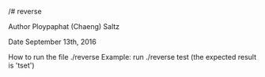 /# reverse


Author
  Ploypaphat (Chaeng) Saltz 
  
Date
  September 13th, 2016
  
How to run the file
  ./reverse <your word>
  Example: run ./reverse test (the expected result is 'tset')
